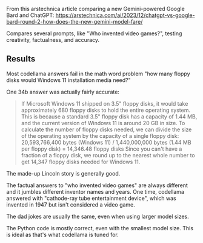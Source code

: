 From this arstechnica article comparing a new Gemini-powered Google Bard and ChatGPT:
https://arstechnica.com/ai/2023/12/chatgpt-vs-google-bard-round-2-how-does-the-new-gemini-model-fare/

Compares several prompts, like "Who invented video games?", testing creativity, factualness, and accuracy.


## Results

Most codellama answers fail in the math word problem "how many floppy disks would Windows 11 installation media need?"

One 34b answer was actually fairly accurate:

> If Microsoft Windows 11 shipped on 3.5" floppy disks, it would take approximately 680 floppy disks to hold the entire operating system. This is because a standard 3.5" floppy disk has a capacity of 1.44 MB, and the current version of Windows 11 is around 20 GB in size. To calculate the number of floppy disks needed, we can divide the size of the operating system by the capacity of a single floppy disk:
> 20,593,766,400 bytes (Windows 11) / 1,440,000,000 bytes (1.44 MB per floppy disk) = 14,346.48 floppy disks
> Since you can't have a fraction of a floppy disk, we round up to the nearest whole number to get 14,347 floppy disks needed for Windows 11.


The made-up Lincoln story is generally good.

The factual answers to "who invented video games" are always different and it jumbles different inventor names and years. One time, codellama answered with "cathode-ray tube entertainment device", which was invented in 1947 but isn't considered a video game.

The dad jokes are usually the same, even when using larger model sizes.

The Python code is mostly correct, even with the smallest model size. This is ideal as that's what codellama is tuned for.

